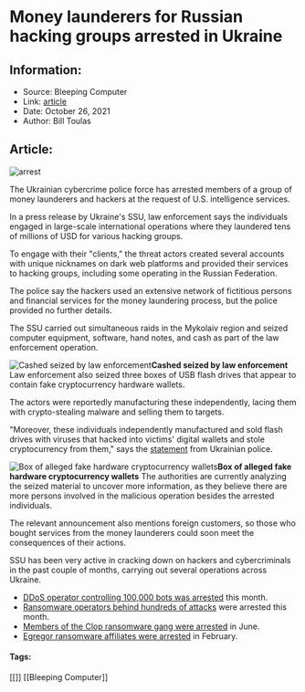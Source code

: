 # Money launderers for Russian hacking groups arrested in Ukraine
### 

## Information:
+ Source: Bleeping Computer
+ Link: [article](https://www.bleepingcomputer.com/news/security/money-launderers-for-russian-hacking-groups-arrested-in-ukraine/)
+ Date: October 26, 2021
+ Author: Bill Toulas


## Article:
![arrest](https://www.bleepstatic.com/content/hl-images/2021/10/26/arrest.jpg)


The Ukrainian cybercrime police force has arrested members of a group of money launderers and hackers at the request of U.S. intelligence services. 


In a press release by Ukraine's SSU, law enforcement says the individuals engaged in large-scale international operations where they laundered tens of millions of USD for various hacking groups.


To engage with their "clients," the threat actors created several accounts with unique nicknames on dark web platforms and provided their services to hacking groups, including some operating in the Russian Federation. 


The police say the hackers used an extensive network of fictitious persons and financial services for the money laundering process, but the police provided no further details. 


The SSU carried out simultaneous raids in the Mykolaiv region and seized computer equipment, software, hand notes, and cash as part of the law enforcement operation. 



![Cashed seized by law enforcement](https://www.bleepstatic.com/images/news/security/a/seized-cash.jpg)**Cashed seized by law enforcement**
Law enforcement also seized three boxes of USB flash drives that appear to contain fake cryptocurrency hardware wallets. 


The actors were reportedly manufacturing these independently, lacing them with crypto-stealing malware and selling them to targets. 


"Moreover, these individuals independently manufactured and sold flash drives with viruses that hacked into victims' digital wallets and stole cryptocurrency from them," says the [statement](https://ssu.gov.ua/novyny/kiberfakhivtsi-sbu-ta-spetssluzhby-ssha-vykryly-zlochyntsiv-yaki-vidmyly-desiatky-milioniv-dolariv-z-darknet) from Ukrainian police.



![Box of alleged fake hardware cryptocurrency wallets](https://www.bleepstatic.com/images/news/security/a/fake-hardware-wallets.jpg)**Box of alleged fake hardware cryptocurrency wallets**
The authorities are currently analyzing the seized material to uncover more information, as they believe there are more persons involved in the malicious operation besides the arrested individuals. 


The relevant announcement also mentions foreign customers, so those who bought services from the money launderers could soon meet the consequences of their actions. 


SSU has been very active in cracking down on hackers and cybercriminals in the past couple of months, carrying out several operations across Ukraine. 


* [DDoS operator controlling 100,000 bots was arrested](https://www.bleepingcomputer.com/news/security/ukrainian-police-arrest-ddos-operator-controlling-100-000-bots/) this month.
* [Ransomware operators behind hundreds of attacks](https://www.bleepingcomputer.com/news/security/ransomware-operators-behind-hundreds-of-attacks-arrested-in-ukraine/) were arrested this month.
* [Members of the Clop ransomware gang were arrested](https://www.bleepingcomputer.com/news/security/ukraine-arrests-clop-ransomware-gang-members-seizes-servers/) in June.
* [Egregor ransomware affiliates were arrested](https://www.bleepingcomputer.com/news/security/egregor-ransomware-affiliates-arrested-by-ukrainian-french-police/) in February.




#### Tags:
[[]] [[Bleeping Computer]]
